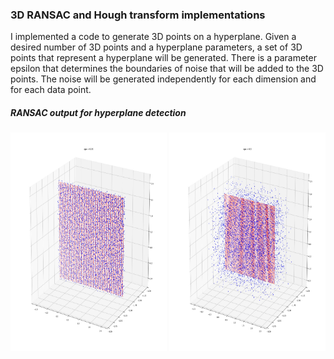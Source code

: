 ### 3D RANSAC and Hough transform implementations

I implemented a code to generate 3D points on a hyperplane. Given a desired number of 3D points and a hyperplane parameters, a set of 3D points that represent a hyperplane will be generated. There is a parameter epsilon that determines the boundaries of noise that will be added to the 3D points. The noise will be generated independently for each dimension and for each data point.


##### RANSAC output for hyperplane detection
<!-- ![eps_0.05](https://github.com/mhaqir/Hough_RANSAC_3D/blob/main/ransac3d_outputs/noisy_0.05.jpg =250x250) ![eps_0.5](https://github.com/mhaqir/Hough_RANSAC_3D/blob/main/ransac3d_outputs/noisy_0.5.jpg =250x250) -->

<img src="https://github.com/mhaqir/Hough_RANSAC_3D/blob/main/ransac3d_outputs/noisy_0.05.jpg" width="250" height="350" /> <img src="https://github.com/mhaqir/Hough_RANSAC_3D/blob/main/ransac3d_outputs/noisy_0.5.jpg" width="250" height="350" />
